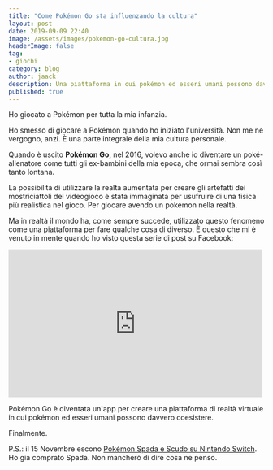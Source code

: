 ```yaml
---
title: "Come Pokémon Go sta influenzando la cultura"
layout: post
date: 2019-09-09 22:40
image: /assets/images/pokemon-go-cultura.jpg
headerImage: false
tag:
- giochi
category: blog
author: jaack
description: Una piattaforma in cui pokémon ed esseri umani possono davvero coesistere
published: true
---
```

Ho giocato a Pokémon per tutta la mia infanzia.

Ho smesso di giocare a Pokémon quando ho iniziato l'università.
Non me ne vergogno, anzi. È una parte integrale della mia cultura personale.

Quando è uscito **Pokémon Go**, nel 2016, volevo anche io diventare un poké-allenatore
come tutti gli ex-bambini della mia epoca, che ormai sembra così tanto lontana.

La possibilità di utilizzare la realtà aumentata per creare gli artefatti dei mostriciattoli
del videogioco è stata immaginata per usufruire di una fisica più realistica nel gioco.
Per giocare avendo un pokémon nella realtà.

Ma in realtà il mondo ha, come sempre succede, utilizzato questo fenomeno come
una piattaforma per fare qualche cosa di diverso. È questo che mi è venuto in
mente quando ho visto questa serie di post su Facebook:

<iframe src="https://www.facebook.com/plugins/post.php?href=https%3A%2F%2Fwww.facebook.com%2FEeveeProject%2Fphotos%2Fa.773326276090325%2F2438290096260593%2F%3Ftype%3D3&width=500" width="500" height="291" style="border:none;overflow:hidden" scrolling="no" frameborder="0" allowTransparency="true" allow="encrypted-media"></iframe>

Pokémon Go è diventata un'app per creare una piattaforma di realtà virtuale in
cui pokémon ed esseri umani possono davvero coesistere.

Finalmente.

P.S.: il 15 Novembre escono [Pokémon Spada e Scudo su Nintendo Switch](https://amzn.to/31aWgQK). Ho già comprato Spada. Non mancherò di dire cosa ne penso.
